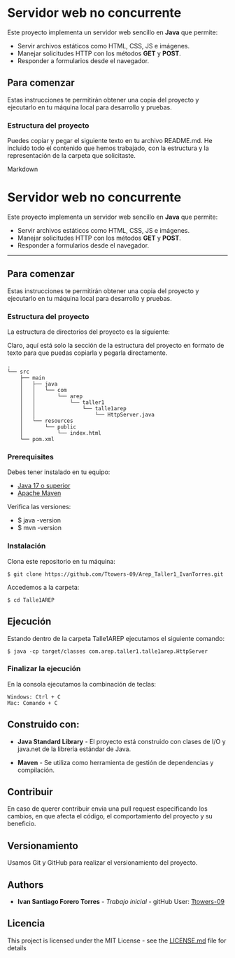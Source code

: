 # Servidor web no concurrente
Este proyecto implementa un servidor web sencillo en **Java** que permite:
- Servir archivos estáticos como HTML, CSS, JS e imágenes.  
- Manejar solicitudes HTTP con los métodos **GET** y **POST**.  
- Responder a formularios desde el navegador. 

## Para comenzar
Estas instrucciones te permitirán obtener una copia del proyecto y ejecutarlo en tu máquina local para desarrollo y pruebas.  

### Estructura del proyecto
Puedes copiar y pegar el siguiente texto en tu archivo README.md. He incluido todo el contenido que hemos trabajado, con la estructura y la representación de la carpeta que solicitaste.

Markdown

# Servidor web no concurrente

Este proyecto implementa un servidor web sencillo en **Java** que permite:

* Servir archivos estáticos como HTML, CSS, JS e imágenes.
* Manejar solicitudes HTTP con los métodos **GET** y **POST**.
* Responder a formularios desde el navegador.

---

## Para comenzar

Estas instrucciones te permitirán obtener una copia del proyecto y ejecutarlo en tu máquina local para desarrollo y pruebas.

### Estructura del proyecto

La estructura de directorios del proyecto es la siguiente:

Claro, aquí está solo la sección de la estructura del proyecto en formato de texto para que puedas copiarla y pegarla directamente.

```
.
└── src
    ├── main
    │   ├── java
    │   │   └── com
    │   │       └── arep
    │   │           └── taller1
    │   │               └── talle1arep
    │   │                   └── HttpServer.java
    │   └── resources
    │       └── public
    │           └── index.html
    └── pom.xml
```

### Prerequisites
Debes tener instalado en tu equipo:  

- [Java 17 o superior](https://adoptium.net/)  
- [Apache Maven](https://maven.apache.org/) 

Verifica las versiones:
- $ java -version
- $ mvn -version


### Instalación
Clona este repositorio en tu máquina:
```
$ git clone https://github.com/Ttowers-09/Arep_Taller1_IvanTorres.git
```
Accedemos a la carpeta:
```
$ cd Talle1AREP
```

## Ejecución

Estando dentro de la carpeta Talle1AREP ejecutamos el siguiente  comando:
```
$ java -cp target/classes com.arep.taller1.talle1arep.HttpServer
```

### Finalizar la ejecución

En la consola ejecutamos la combinación de teclas: 

```
Windows: Ctrl + C
Mac: Comando + C
```

## Construido con:

- **Java Standard Library** - El proyecto está construido con clases de I/O y java.net de la librería estándar de Java.

- **Maven** - Se utiliza como herramienta de gestión de dependencias y compilación.

## Contribuir

En caso de querer contribuir envia una pull request especificando los cambios, en que afecta el código, el comportamiento del proyecto y su beneficio.

## Versionamiento

Usamos Git y GitHub para realizar el versionamiento del proyecto.

## Authors

* **Ivan Santiago Forero Torres** - *Trabajo inicial* - gitHub User: [Ttowers-09](https://github.com/PurpleBooth)


## Licencia

This project is licensed under the MIT License - see the [LICENSE.md](LICENSE.md) file for details


